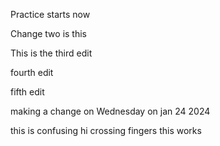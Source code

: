 Practice starts now

Change two is this


This is the third edit


fourth edit

fifth edit

making a change on Wednesday on jan 24 2024


this is confusing hi
crossing fingers this works

